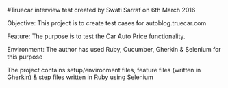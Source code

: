 #Truecar interview test created by Swati Sarraf on 6th March 2016 

Objective: This project is to create test cases for autoblog.truecar.com

Feature: The purpose is to test the Car Auto Price functionality.

Environment: The author has used Ruby, Cucumber, Gherkin & Selenium for this purpose

The project contains setup/environment files, feature files (written in Gherkin) & step files written in Ruby using Selenium
